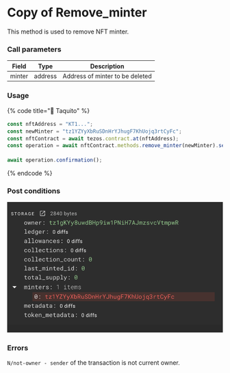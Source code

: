 # Copy of Remove\_minter

This method is used to remove NFT minter.

### Call parameters

| Field  | Type    | Description                     |
| ------ | ------- | ------------------------------- |
| minter | address | Address of minter to be deleted |

### Usage

{% code title="🌮 Taquito" %}
```javascript
const nftAddress = "KT1...";
const newMinter = "tz1YZYyXbRuSDnHrYJhugF7KhUojq3rtCyFc";
const nftContract = await tezos.contract.at(nftAddress);
const operation = await nftContract.methods.remove_minter(newMinter).send();

await operation.confirmation();
```
{% endcode %}

### Post conditions

![](<../../../../../.gitbook/assets/image (12) (1).png>)

### Errors

`N/not-owner - sender` of the transaction is not current owner.
